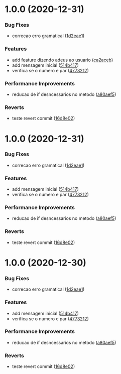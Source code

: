 # 1.0.0 (2020-12-31)


### Bug Fixes

* correcao erro gramatical ([1d2eae1](https://github.com/eduardovaloisfranz/teste-de-repositorio/commit/1d2eae12d6f0b2d1e5972669907e0e0a07c0f4df))


### Features

* add feature dizendo adeus ao usuario ([ca2aceb](https://github.com/eduardovaloisfranz/teste-de-repositorio/commit/ca2aceb0697fd255aed3dbf78acb5ae6cb7c9040))
* add mensagem inicial ([514b417](https://github.com/eduardovaloisfranz/teste-de-repositorio/commit/514b41729967f0c6963164dcb7dfac193527b871))
* verifica se o numero e par ([4773212](https://github.com/eduardovaloisfranz/teste-de-repositorio/commit/47732122e61cae09efbbc018de1155286b3a5fe9))


### Performance Improvements

* reducao de if desncessarios no metodo ([a80aef5](https://github.com/eduardovaloisfranz/teste-de-repositorio/commit/a80aef5a0d921e2560464fb216e8519526dc82bd))


### Reverts

* teste revert commit ([16d8e02](https://github.com/eduardovaloisfranz/teste-de-repositorio/commit/16d8e02ad9f108503695d15e414dfea7d8cbb1dd))

# 1.0.0 (2020-12-31)


### Bug Fixes

* correcao erro gramatical ([1d2eae1](https://github.com/eduardovaloisfranz/teste-de-repositorio/commit/1d2eae12d6f0b2d1e5972669907e0e0a07c0f4df))


### Features

* add mensagem inicial ([514b417](https://github.com/eduardovaloisfranz/teste-de-repositorio/commit/514b41729967f0c6963164dcb7dfac193527b871))
* verifica se o numero e par ([4773212](https://github.com/eduardovaloisfranz/teste-de-repositorio/commit/47732122e61cae09efbbc018de1155286b3a5fe9))


### Performance Improvements

* reducao de if desncessarios no metodo ([a80aef5](https://github.com/eduardovaloisfranz/teste-de-repositorio/commit/a80aef5a0d921e2560464fb216e8519526dc82bd))


### Reverts

* teste revert commit ([16d8e02](https://github.com/eduardovaloisfranz/teste-de-repositorio/commit/16d8e02ad9f108503695d15e414dfea7d8cbb1dd))

# 1.0.0 (2020-12-30)


### Bug Fixes

* correcao erro gramatical ([1d2eae1](https://github.com/eduardovaloisfranz/teste-de-repositorio/commit/1d2eae12d6f0b2d1e5972669907e0e0a07c0f4df))


### Features

* add mensagem inicial ([514b417](https://github.com/eduardovaloisfranz/teste-de-repositorio/commit/514b41729967f0c6963164dcb7dfac193527b871))
* verifica se o numero e par ([4773212](https://github.com/eduardovaloisfranz/teste-de-repositorio/commit/47732122e61cae09efbbc018de1155286b3a5fe9))


### Performance Improvements

* reducao de if desncessarios no metodo ([a80aef5](https://github.com/eduardovaloisfranz/teste-de-repositorio/commit/a80aef5a0d921e2560464fb216e8519526dc82bd))


### Reverts

* teste revert commit ([16d8e02](https://github.com/eduardovaloisfranz/teste-de-repositorio/commit/16d8e02ad9f108503695d15e414dfea7d8cbb1dd))
